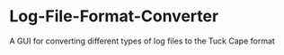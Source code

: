 # Log-File-Format-Converter
A GUI for converting different types of log files to the Tuck Cape format
